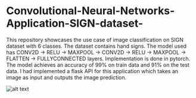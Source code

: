 # Convolutional-Neural-Networks-Application-SIGN-dataset-
This repository showcases the use case of image classification on SIGN dataset with 6 classes. The dataset contains hand signs. The model used has CONV2D -> RELU -> MAXPOOL -> CONV2D -> RELU -> MAXPOOL -> FLATTEN -> FULLYCONNECTED layers.
Implementation is done in pytorch. The model achieves an accuracy of 99% on train data and 91% on the test data. 
I had implemented a flask API for this application which takes an image as input and outputs the image prediction. 


![alt text](Postman.png, "Client Request through Postman")


